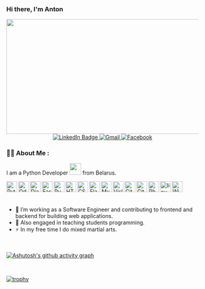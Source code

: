 
### Hi there, I'm Anton
<div id="header" align="center">
  <img src="https://media3.giphy.com/media/qgQUggAC3Pfv687qPC/giphy.gif?cid=ecf05e47z9w1on9xktla18o484n1l6nj8xvilec3pej1xodm&rid=giphy.gif&ct=g" width="600" height="300"/>
</div>
<div id="header" align="center">
  <a href="https://www.linkedin.com/in/anton-dmitrievich1996/">
    <img src="https://img.shields.io/badge/LinkedIn-blue?style=for-the-badge&logo=linkedin&logoColor=white" alt="LinkedIn Badge"/>
  </a>
  <a href="mailto:balmakov.anton@gmail.com">
    <img src="https://img.shields.io/badge/Gmail-D14836?style=for-the-badge&logo=gmail&logoColor=white" alt="Gmail"/>
  </a>
  <a href="https://www.facebook.com/anton.balmakov">
    <img src="https://img.shields.io/badge/Facebook-1877F2?style=for-the-badge&logo=facebook&logoColor=white" alt="Facebook"/>
  </a>
</div>
<div id="header" align="center">
  <img src="https://komarev.com/ghpvc/?username=AntonBalmakov&style=flat-square&color=blue" alt=""/>
</div>

### :woman_technologist: About Me :
I am a Python Developer <img src="https://media.giphy.com/media/WUlplcMpOCEmTGBtBW/giphy.gif" width="30"> from Belarus.

<img align="left" alt="Python" width="28px" src="https://img.icons8.com/color/48/000000/python--v1.png"/>
<img align="left" alt="Odoo" width="28px" src="https://images.g2crowd.com/uploads/product/image/large_detail/large_detail_38fc509420580592dfc2241e972d6dc6/odoo-odoo-erp.png"/>
<img align="left" alt="Django" width="28px" src="https://img.icons8.com/color/54/000000/django.png"/>
<img align="left" alt="Fast Api" width="28px" src="https://repository-images.githubusercontent.com/260928305/92388600-8d1c-11ea-9993-a726466b5099"/>
<img align="left" alt="PyCharm" width="28px" src="https://img.icons8.com/color/48/000000/pycharm.png"/>
<img align="left" alt="HTML5" width="28px" src="https://img.icons8.com/color/48/000000/html-5--v1.png"/>
<img align="left" alt="CSS3" width="28px" src="https://img.icons8.com/color/48/000000/css3.png"/>
<img align="left" alt="Flask" width="28px" src="https://img.icons8.com/color/54/000000/flask.png"/>
<img align="left" alt="MySQL" width="28px" src="https://img.icons8.com/external-tal-revivo-color-tal-revivo/24/000000/external-mysql-an-open-source-relational-database-management-system-logo-color-tal-revivo.png"/>
<img align="left" alt="Visla Studio" width="28px" src="https://img.icons8.com/color/48/000000/visual-studio--v1.png"/>
<img align="left" alt="Git" width="28px" src="https://img.icons8.com/color/48/000000/git.png"/>
<img align="left" alt="GitHub" width="28px" src="https://img.icons8.com/ios-filled/48/000000/github.png"/>
<img align="left" alt="Photoshop" width="28px" src="https://img.icons8.com/color/48/000000/adobe-photoshop--v1.png"/>
<img align="left" alt="linux" width="28px" src="https://img.icons8.com/color/48/000000/linux"/>
<img align="left" alt="Windows" width="28px" src="https://img.icons8.com/color/48/000000/windows"/>




<br />
<br />
<br />

- :telescope: I’m working as a Software Engineer and contributing to frontend and backend for building web applications.
- :seedling: Also engaged in teaching students programming.
- :zap: In my free time I do mixed martial arts.

<br />

[![Ashutosh's github activity graph](https://github-readme-activity-graph.vercel.app/graph?username=AntonBalmakov&theme=chartreuse-dark)](https://github.com/ashutosh00710/github-readme-activity-graph)

<br />

<a>[![trophy](https://github-profile-trophy.vercel.app/?username=AntonBalmakov&theme=matrix&row=1)](https://github.com/ryo-ma/github-profile-trophy)
